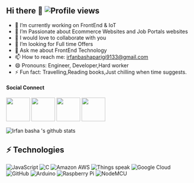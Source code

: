 ## Hi there 👋 ![Profile views](https://gpvc.arturio.dev/irfanbasha9100)


- 🔭 I’m currently working on FrontEnd & IoT
- 🌱 I’m Passionate about Ecommerce Websites and Job Portals websites
- 👯 I would love to collaborate with you 
- 🤔 I’m looking for Full time Offers
- 💬 Ask me about FrontEnd Technology
- 📫 How to reach me: irfanbashaparigi9133@gmail.com
- 😄 Pronouns: Engineer, Developer,Hard worker
- ⚡ Fun fact: Travelling,Reading books,Just chilling when time suggests. 



#### Social Connect


<p align="left">
<a href= "https://www.linkedin.com/in/p-irfan-basha-2a4864144/"><img height="64" width="64" src="https://simpleicons.org/icons/linkedin.svg" /></a>
<a href= "https://twitter.com/irfan_parigi"><img height="64" width="64" src="https://simpleicons.org/icons/twitter.svg" /></a>
<a href ="irfanbashaparigi9133@gmail.com"><img height="64" width="64" src="https://simpleicons.org/icons/gmail.svg" /></a>
<a href ="https://instagram.com/irfaaan__18_"><img height="64" width="64" src="https://simpleicons.org/icons/instagram.svg" /></a>
</p>



![Irfan basha 's github stats](https://github-readme-stats.vercel.app/api?username=irfanbasha9100&show_icons=true&theme=radical)


## ⚡ Technologies

![JavaScript](https://img.shields.io/badge/-Python-black?style=flat-square&logo=Python)
![C](https://img.shields.io/badge/-C-00599C?style=flat-square&logo=c)
![Amazon AWS](https://img.shields.io/badge/Amazon%20AWS-232F3E?style=flat-square&logo=amazon-aws)
![Things speak](https://img.shields.io/badge/Things%20speak-232F7E?style=flat-square&logo=microsoft-azure)
![Google Cloud](https://img.shields.io/badge/Google%20Cloud-black?style=flat-square&logo=google-cloud)
![GitHub](https://img.shields.io/badge/-GitHub-181717?style=flat-square&logo=github)
![Arduino](https://img.shields.io/badge/-Arduino-darkblue?style=flat-square&logo=arduino)
![Raspberry Pi](https://img.shields.io/badge/-Raspberry%20Pi-C51A4A?style=flat-square&logo=Raspberry-Pi)
![NodeMCU](https://img.shields.io/badge/-NodeMCU-darkblue?style=flat-square&logo=nodemcu)

<!--- 
[Visitor Count](https : //profile-counter.glitch.me/irfanbasha9100/count.svg) 


--->
